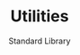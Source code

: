 ---
layout: page
menubar: docs_menu
title: Utilities
subtitle: Standard Library
show_sidebar: false
toc: true
---